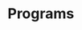# Programs





































































































































































































































































































